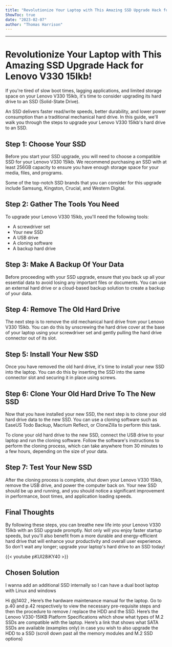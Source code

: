 ```yaml
---
title: "Revolutionize Your Laptop with This Amazing SSD Upgrade Hack for Lenovo V330 15Ikb!"
ShowToc: true 
date: "2023-02-07"
author: "Thomas Harrison"
---
```

*****
# Revolutionize Your Laptop with This Amazing SSD Upgrade Hack for Lenovo V330 15Ikb!

If you're tired of slow boot times, lagging applications, and limited storage space on your Lenovo V330 15Ikb, it's time to consider upgrading its hard drive to an SSD (Solid-State Drive).

An SSD delivers faster read/write speeds, better durability, and lower power consumption than a traditional mechanical hard drive. In this guide, we'll walk you through the steps to upgrade your Lenovo V330 15Ikb's hard drive to an SSD.

## Step 1: Choose Your SSD

Before you start your SSD upgrade, you will need to choose a compatible SSD for your Lenovo V330 15Ikb. We recommend purchasing an SSD with at least 256GB capacity to ensure you have enough storage space for your media, files, and programs.

Some of the top-notch SSD brands that you can consider for this upgrade include Samsung, Kingston, Crucial, and Western Digital.

## Step 2: Gather The Tools You Need

To upgrade your Lenovo V330 15Ikb, you'll need the following tools:

* A screwdriver set
* Your new SSD
* A USB drive
* A cloning software
* A backup hard drive

## Step 3: Make A Backup Of Your Data

Before proceeding with your SSD upgrade, ensure that you back up all your essential data to avoid losing any important files or documents. You can use an external hard drive or a cloud-based backup solution to create a backup of your data.

## Step 4: Remove The Old Hard Drive

The next step is to remove the old mechanical hard drive from your Lenovo V330 15Ikb. You can do this by unscrewing the hard drive cover at the base of your laptop using your screwdriver set and gently pulling the hard drive connector out of its slot.

## Step 5: Install Your New SSD

Once you have removed the old hard drive, it's time to install your new SSD into the laptop. You can do this by inserting the SSD into the same connector slot and securing it in place using screws.

## Step 6: Clone Your Old Hard Drive To The New SSD

Now that you have installed your new SSD, the next step is to clone your old hard drive data to the new SSD. You can use a cloning software such as EaseUS Todo Backup, Macrium Reflect, or CloneZilla to perform this task.

To clone your old hard drive to the new SSD, connect the USB drive to your laptop and run the cloning software. Follow the software's instructions to perform the cloning process, which can take anywhere from 30 minutes to a few hours, depending on the size of your data.

## Step 7: Test Your New SSD

After the cloning process is complete, shut down your Lenovo V330 15Ikb, remove the USB drive, and power the computer back on. Your new SSD should be up and running, and you should notice a significant improvement in performance, boot times, and application loading speeds.

## Final Thoughts

By following these steps, you can breathe new life into your Lenovo V330 15Ikb with an SSD upgrade promptly. Not only will you enjoy faster startup speeds, but you'll also benefit from a more durable and energy-efficient hard drive that will enhance your productivity and overall user experience. So don't wait any longer; upgrade your laptop's hard drive to an SSD today!

{{< youtube pKUI28iKY40 >}} 



## Chosen Solution
 I wanna add an additional SSD internally so I can have a dual boot laptop with Linux and windows

 Hi @j1402 ,
Here’s the hardware maintenance manual for the laptop.
Go to p.40 and p.42 respectively to view the necessary pre-requisite steps and then the procedure to remove / replace the HDD and the SSD.
Here’s the Lenovo V330-15IKB Platform Specifications which show what types of M.2 SSDs are compatible with the laptop.
Here’s a link that shows what SATA SSDs are available (examples only) in case you wish to also upgrade the HDD to a SSD (scroll down past all the memory modules and M.2 SSD options)




